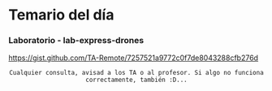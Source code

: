 # Temario del día

### Laboratorio - lab-express-drones
https://gist.github.com/TA-Remote/7257521a9772c0f7de8043288cfb276d

<div align="center">

```
Cualquier consulta, avisad a los TA o al profesor. Si algo no funciona correctamente, también :D...
```

</div>